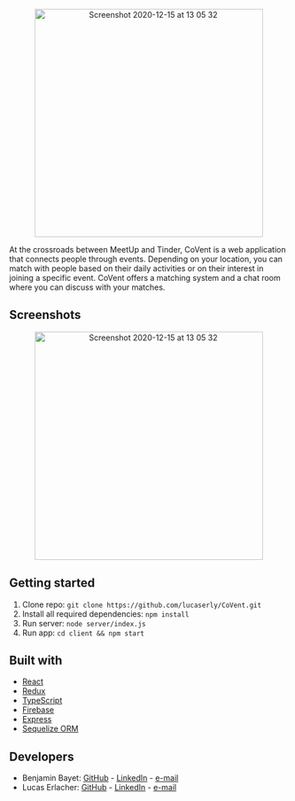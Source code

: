 
<p align="center"><img  width="412" alt="Screenshot 2020-12-15 at 13 05 32" src="https://user-images.githubusercontent.com/31804969/102212990-57afe200-3ed6-11eb-8b00-1b9ecde6036a.png"></p>


At the crossroads between MeetUp and Tinder, CoVent is a web application that connects people through events. Depending on your location, you can match with people based on their daily activities or on their interest in joining a specific event. CoVent offers a matching system and a chat room where you can discuss with your matches.

## Screenshots

<p align="center"><img  width="412" alt="Screenshot 2020-12-15 at 13 05 32" src="https://user-images.githubusercontent.com/62465231/102720662-fa60ca00-42f5-11eb-8c8d-e38d5488a666.gif"></p>

## Getting started

1. Clone repo: ```git clone https://github.com/lucaserly/CoVent.git```
2. Install all required dependencies: ```npm install```
3. Run server: ```node server/index.js```
4. Run app: ```cd client && npm start```

## Built with
- [React](https://reactjs.org)
- [Redux](https://redux.js.org)
- [TypeScript](https://www.typescriptlang.org)
- [Firebase](https://firebase.google.com)
- [Express](https://expressjs.com)
- [Sequelize ORM](https://sequelize.org)

## Developers
- Benjamin Bayet: [GitHub](https://github.com/ophren) - [LinkedIn](https://www.linkedin.com/in/benjamin-bayet-56a36a144) - [e-mail](mailto:ophren_lied@live.fr)
- Lucas Erlacher: [GitHub](https://github.com/lucaserly) - [LinkedIn](https://www.linkedin.com/in/lucaserlacher/) - [e-mail](mailto:l.erlacher@icloud.com)
